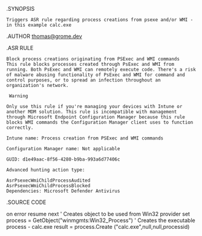 .SYNOPSIS

	Triggers ASR rule regarding process creations from psexe and/or WMI - in this example calc.exe
	
	
.AUTHOR
	thomas@grome.dev


.ASR RULE

	Block process creations originating from PSExec and WMI commands
	This rule blocks processes created through PsExec and WMI from running. Both PsExec and WMI can remotely execute code. There's a risk of malware abusing functionality of PsExec and WMI for command and control purposes, or to spread an infection throughout an organization's network.

	 Warning

	Only use this rule if you're managing your devices with Intune or another MDM solution. This rule is incompatible with management through Microsoft Endpoint Configuration Manager because this rule blocks WMI commands the Configuration Manager client uses to function correctly.

	Intune name: Process creation from PSExec and WMI commands

	Configuration Manager name: Not applicable

	GUID: d1e49aac-8f56-4280-b9ba-993a6d77406c

	Advanced hunting action type:

	AsrPsexecWmiChildProcessAudited
	AsrPsexecWmiChildProcessBlocked
	Dependencies: Microsoft Defender Antivirus
	
	
	
.SOURCE CODE

on error resume next
' Creates object to be used from Win32 provider
set process = GetObject("winmgmts:Win32_Process")
' Creates the executable process - calc.exe 
result = process.Create ("calc.exe",null,null,processid)
